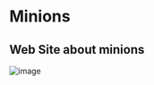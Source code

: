 # Minions
## Web Site about minions

![image](https://user-images.githubusercontent.com/89808647/199772370-0a8e2229-f326-4823-8872-63d200cc0776.png)
